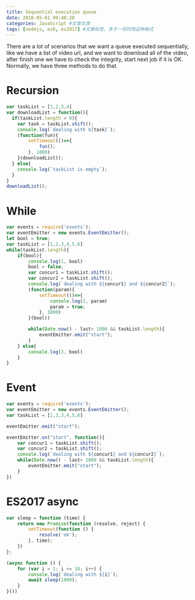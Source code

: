 ```yaml
---
title: Sequential execution queue
date: 2018-05-01 09:48:28
categories: JavaScript #文章文类
tags: [nodejs, es6, es2017] #文章标签，多于一项时用这种格式
---
```

There are a lot of scenarios that we want a queue executed sequentially, like we have a list of video url, and we want to download all of the video, after finish one we have to check the integrity, start next job if it is OK. Normally, we have three methods to do that.
<!--more-->
# Recursion
``` js
var taskList = [1,2,3,4]
var downloadList = function(){
  if(taskList.length > 0){
    var task = taskList.shift();
    console.log(`dealing with ${task}`);
    (function(fun){
    	setTimeout(()=>{
	    	fun();
	    }, 1000)	
    }(downloadList));
  } else{
	console.log(`taskList is empty`);
  }
}
downloadList();
```

# While
``` js
var events = require('events');
var eventEmitter = new events.EventEmitter();
let bool = true;
var taskList = [1,2,3,4,5,6]
while(taskList.length){
	if(bool){
		console.log(1, bool)
		bool = false;
		var concur1 = taskList.shift();
		var concur2 = taskList.shift();
		console.log(`dealing with ${concur1} and ${concur2}`);
		(function(param){
			setTimeout(()=>{
				console.log(2, param)
				param = true;
		    }, 1000)
		}(bool))

		while(Date.now() - last> 1000 && taskList.length){
			eventEmitter.emit("start");
		}
	} else{
		console.log(3, bool)
	}
}


```

# Event
``` js
var events = require('events');
var eventEmitter = new events.EventEmitter();
var taskList = [1,2,3,4,5,6]

eventEmitter.emit("start");

eventEmitter.on("start", function(){
	var concur1 = taskList.shift();
	var concur2 = taskList.shift();
	console.log(`dealing with ${concur1} and ${concur2}`);
	while(Date.now() - last> 1000 && taskList.length){
		eventEmitter.emit("start");
	}
})
```

# ES2017 async
``` js
var sleep = function (time) {
    return new Promise(function (resolve, reject) {
        setTimeout(function () {
            resolve('ok');
        }, time);
    })
};

(async function () {
    for (var i = 1; i <= 10; i++) {
        console.log(`dealing with ${i}`);
        await sleep(1000);
    }
}())
```

